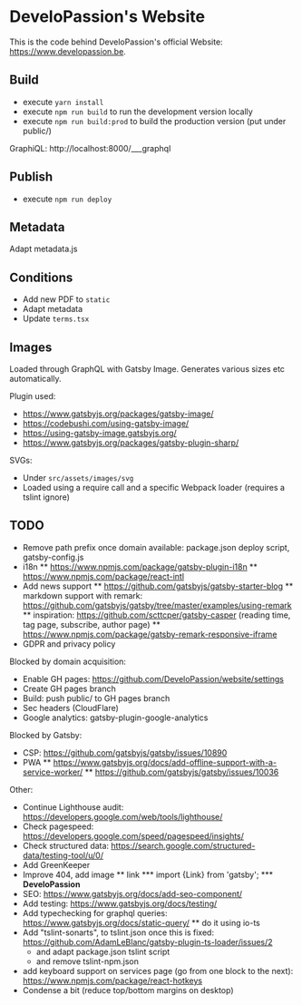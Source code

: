 # DeveloPassion's Website

This is the code behind DeveloPassion's official Website: https://www.developassion.be.

## Build

-   execute `yarn install`
-   execute `npm run build` to run the development version locally
-   execute `npm run build:prod` to build the production version (put under public/)

GraphiQL: http://localhost:8000/___graphql

## Publish

-  execute `npm run deploy`

## Metadata

Adapt metadata.js

## Conditions

-   Add new PDF to `static`
-   Adapt metadata
-   Update `terms.tsx`

## Images

Loaded through GraphQL with Gatsby Image. Generates various sizes etc automatically.

Plugin used:

-   https://www.gatsbyjs.org/packages/gatsby-image/
-   https://codebushi.com/using-gatsby-image/
-   https://using-gatsby-image.gatsbyjs.org/
-   https://www.gatsbyjs.org/packages/gatsby-plugin-sharp/

SVGs:

-   Under `src/assets/images/svg`
-   Loaded using a require call and a specific Webpack loader (requires a tslint ignore)

## TODO

-   Remove path prefix once domain available: package.json deploy script, gatsby-config.js
-   i18n
    ** https://www.npmjs.com/package/gatsby-plugin-i18n
    ** https://www.npmjs.com/package/react-intl
-   Add news support
    ** https://github.com/gatsbyjs/gatsby-starter-blog
    ** markdown support with remark: https://github.com/gatsbyjs/gatsby/tree/master/examples/using-remark
    \*\* inspiration: https://github.com/scttcper/gatsby-casper (reading time, tag page, subscribe, author page)
    \*\* https://www.npmjs.com/package/gatsby-remark-responsive-iframe
-   GDPR and privacy policy

Blocked by domain acquisition:

-   Enable GH pages: https://github.com/DeveloPassion/website/settings
-   Create GH pages branch
-   Build: push public/ to GH pages branch
-   Sec headers (CloudFlare)
-   Google analytics: gatsby-plugin-google-analytics

Blocked by Gatsby:

-   CSP: https://github.com/gatsbyjs/gatsby/issues/10890
-   PWA
    ** https://www.gatsbyjs.org/docs/add-offline-support-with-a-service-worker/
    ** https://github.com/gatsbyjs/gatsby/issues/10036

Other:

-   Continue Lighthouse audit: https://developers.google.com/web/tools/lighthouse/
-   Check pagespeed: https://developers.google.com/speed/pagespeed/insights/
-   Check structured data: https://search.google.com/structured-data/testing-tool/u/0/
-   Add GreenKeeper
-   Improve 404, add image
    ** link \*** import {Link} from 'gatsby';
    \*\*\* <Link to="/" className="logo"><strong>DeveloPassion</strong></Link>
-   SEO: https://www.gatsbyjs.org/docs/add-seo-component/
-   Add testing: https://www.gatsbyjs.org/docs/testing/
-   Add typechecking for graphql queries: https://www.gatsbyjs.org/docs/static-query/
    \*\* do it using io-ts
-   Add "tslint-sonarts", to tslint.json once this is fixed: https://github.com/AdamLeBlanc/gatsby-plugin-ts-loader/issues/2
    -   and adapt package.json tslint script
    -   and remove tslint-npm.json
-   add keyboard support on services page (go from one block to the next): https://www.npmjs.com/package/react-hotkeys
-   Condense a bit (reduce top/bottom margins on desktop)
